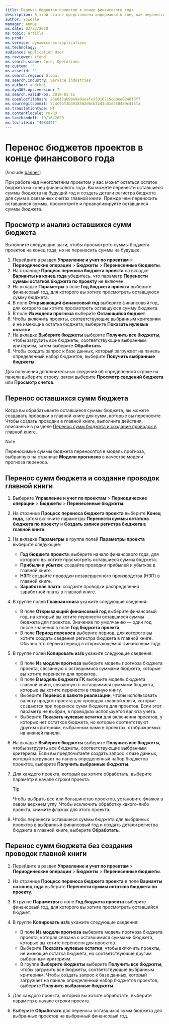 ```yaml
---
title: Перенос бюджетов проектов в конце финансового года
description: В этой статье представлена информация о том, как перенести оставшиеся суммы бюджета на будущие годы и создать детали реестра бюджета.
author: Yowelle
manager: AnnBe
ms.date: 03/23/2020
ms.topic: article
ms.prod: ''
ms.service: dynamics-ax-applications
ms.technology: ''
audience: Application User
ms.reviewer: kfend
ms.search.scope: Core, Operations
ms.custom: ''
ms.assetid: ''
ms.search.region: Global
ms.search.industry: Service industries
ms.author: andchoi
ms.dyn365.ops.version: 7
ms.search.validFrom: 2019-01-15
ms.openlocfilehash: 26e013ab99e9a0aeafe25916715ce0ee024df3f7
ms.sourcegitcommit: 5c4c9bf3ba018562d6cb3443c01d550489c415fa
ms.translationtype: HT
ms.contentlocale: ru-RU
ms.lasthandoff: 10/16/2020
ms.locfileid: "4083321"
---
```

# <a name="transfer-project-budgets-at-fiscal-year-end"></a>Перенос бюджетов проектов в конце финансового года

[!include [banner](../includes/banner.md)]

При работе над многолетним проектом у вас может остаться остаток бюджета на конец финансового года. Вы можете перенести оставшиеся суммы бюджета на будущий год и создать детали регистра бюджета для сумм в связанных счетах главной книги. Прежде чем переносить оставшиеся суммы, просмотрите и проанализируйте оставшиеся суммы бюджета.

## <a name="review-and-analyze-remaining-budget-amounts"></a>Просмотр и анализ оставшихся сумм бюджета

Выполните следующие шаги, чтобы просмотреть суммы бюджета проектов на конец года, но не переносить суммы на будущее.

1. Перейдите в раздел **Управление и учет по проектам** > **Периодические операции** > **Бюджеты** > **Перенесенные бюджеты**. 
2. На странице **Процесс переноса бюджета проекта** на вкладке **Варианты на конец года** убедитесь, что параметр **Перенести суммы остатков бюджета по проекту** не включен.
3. На вкладке **Параметры** в поле **Год бюджета проекта** выберите финансовый год, для которого вы хотите просмотреть оставшуюся сумму бюджета. 
4. В поле **Открывающий финансовый год** выберите финансовый год, для которого вы хотите просмотреть оставшуюся сумму бюджета. 
5. В поле **Из модели прогноза** выберите **Остающийся бюджет**. 
6. Чтобы включить проекты, соответствующие выбранным критериям и не имеющие остатка бюджета, выберите **Показать нулевые остатки**.  
7. На вкладке **Выберите бюджеты** выберите **Получить все бюджеты**, чтобы загрузить все бюджеты, соответствующие выбранным критериям, затем выберите **Обработать**. 
8. Чтобы создать запрос к базе данных, который загружает на панель определенный набор бюджетов, выберите **Получить выбранные бюджеты**.

Для получения дополнительных сведений об определенной строке на панели выберите строку, затем выберите **Просмотр сведений бюджета** или **Просмотр счетов**.

## <a name="carry-forward-remaining-budget-amounts"></a>Перенос оставшихся сумм бюджета 

Когда вы обрабатываете оставшиеся суммы бюджета, вы можете создавать проводки в главной книге для сумм, которые вы переносите. Чтобы создать проводки в главной книге, выполните действия, описанные в разделе [Перенос сумм бюджета и создание проводок в главной книге](#carry-forward). 

> [!NOTE]
> Переносимые суммы бюджета переносятся в модель прогноза, выбранную на странице **Модели прогнозов** в качестве модели прогноза переноса.  

## <a name="carry-forward-budget-amounts-and-create-general-ledger-transactions"></a><a name="carry-forward"></a>Перенос сумм бюджета и создание проводок главной книги

1.  Выберите **Управление и учет по проектам** > **Периодические операции** > **Бюджеты** > **Перенесенные бюджеты**. 
2. На странице **Процесс переноса бюджета проекта** выберите **Конец года**, затем включите параметры **Перенести суммы остатков бюджета по проекту** и **Создать записи регистра бюджета в главной книге**. 
3. На вкладке **Параметры** в группе полей **Параметры проекта** выберите следующее:

   - **Год бюджета проекта**: выберите начало финансового года, для которого вы хотите просмотреть оставшиеся суммы бюджета. 
   - **Прибыли и убытки**: создайте проводки прибылей и убытков в главной книге. 
   -  **НЗП**: создайте проводки незавершенного производства (НЗП) в главной книге.
   -  **Заработная плата**: создайте проводки распределения заработной платы в главной книге. 

5. В группе полей **Главная книга** укажите следующие сведения: 

   - В поле **Открывающий финансовый год** выберите финансовый год, на который вы хотите перенести оставшиеся суммы бюджета для проектов. Значение по умолчанию — один год после значения в поле **Год бюджета проекта**.
   -  В поле **Период переноса** выберите период, для которого вы хотите создать сведения регистра бюджета в главной книге. Обычно это первый период в открывающемся финансовом году.

6. В группе полей **Копировать из/в** укажите следующие сведения:

   - В поле **Из модели прогноза** выберите модель прогноза бюджета проекта, связанную с оставшимися суммами бюджета, которые вы хотите перенести для проектов. 
   - В поле **В модель бюджета ГК** выберите модель бюджета главной книги, связанную с оставшимися суммами бюджета, которые вы хотите перенести в главную книгу. 
   -  Выберите **Перенос в валюте реализации**, чтобы использовать валюту продаж проекта для проводок главной книги, которые создаются при переносе сумм бюджета для проектов. Если этот параметр не выбран, в проводках используется валюта учета. 
   -  Выберите **Показать нулевые остатки** для включения проектов, у которых нет остатков бюджета, но которые соответствуют другим критериям, выбранным вами в проектах, отображаемых на нижней панели.

7. На вкладке **Выберите бюджеты** выберите **Получить все бюджеты**, чтобы загрузить все бюджеты, соответствующие выбранным критериям. Если вы предпочитаете создать запрос к базе данных, который загружает на панель определенный набор бюджетов проектов, выберите **Получить выбранные бюджеты**.
8. Для каждого проекта, который вы хотите обработать, выберите параметр в начале строки проекта.

    > [!TIP]
    > Чтобы выбрать все или большинство проектов, установите флажок в левом верхнем углу. Чтобы исключить обработку какого-либо проекта, снимите флажок для этого проекта.

9. Чтобы перенести оставшиеся суммы бюджета для выбранных проектов в выбранный финансовый год и создать детали регистра бюджета в главной книге, выберите **Обработать**.

## <a name="carry-forward-budget-amounts-without-creating-general-ledger-transactions"></a>Перенос сумм бюджета без создания проводок главной книги

1. Перейдите в раздел **Управление и учет по проектам** > **Периодические операции** > **Бюджеты** > **Перенесенные бюджеты**.
2. На странице **Процесс переноса бюджета проекта** в поле **Варианты на конец года** выберите **Перенести суммы остатков бюджета по проекту**.
3. В группе **Параметры** в поле **Год бюджета проекта** выберите финансовый год, для которого вы хотите просмотреть оставшийся бюджет.
4. В группе **Копировать из/в** укажите следующие сведения:

   - В поле **Из модели прогноза** выберите модель прогноза бюджета проекта, которая связана с оставшимися суммами бюджета, которые вы хотите перенести для проектов. 
   - Выберите **Показать нулевые остатки**, чтобы включить проекты, не имеющие остатка бюджета, но соответствующие другим выбранным критериям.
   - В группе **Выберите бюджеты** выберите **Получить все бюджеты**, чтобы загрузить все бюджеты, соответствующие выбранным критериям. Чтобы создать запрос к базе данных, который загружает на панель определенный набор бюджетов проектов, выберите **Получить выбранные бюджеты**.

5. Для каждого проекта, который вы хотите обработать, выберите параметр в начале строки проекта. 
6. Выберите **Обработать** для переноса оставшихся сумм бюджета для выбранных проектов на выбранный финансовый год.

